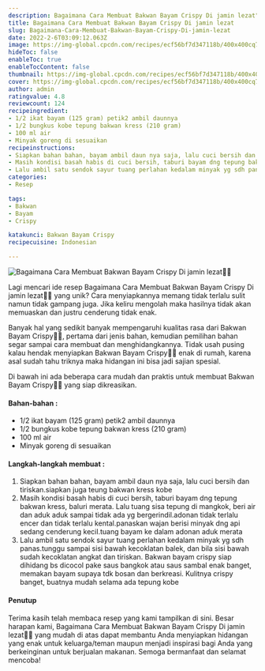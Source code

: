 ```yaml
---
description: Bagaimana Cara Membuat Bakwan Bayam Crispy Di jamin lezat"
title: Bagaimana Cara Membuat Bakwan Bayam Crispy Di jamin lezat
slug: Bagaimana-Cara-Membuat-Bakwan-Bayam-Crispy-Di-jamin-lezat
date: 2022-2-6T03:09:12.063Z
image: https://img-global.cpcdn.com/recipes/ecf56bf7d347118b/400x400cq70/photo.jpg
hideToc: false
enableToc: true
enableTocContent: false
thumbnail: https://img-global.cpcdn.com/recipes/ecf56bf7d347118b/400x400cq70/photo.jpg
cover: https://img-global.cpcdn.com/recipes/ecf56bf7d347118b/400x400cq70/photo.jpg
author: admin
ratingvalue: 4.8
reviewcount: 124
recipeingredient:
- 1/2 ikat bayam (125 gram) petik2 ambil daunnya
- 1/2 bungkus kobe tepung bakwan kress (210 gram)
- 100 ml air
- Minyak goreng di sesuaikan
recipeinstructions:
- Siapkan bahan bahan, bayam ambil daun nya saja, lalu cuci bersih dan tiriskan.siapkan juga teung bakwan kress kobe
- Masih kondisi basah habis di cuci bersih, taburi bayam dng tepung bakwan kress, baluri merata. Lalu tuang sisa tepung di mangkok, beri air dan aduk aduk sampai tidak ada yg bergerindil.adonan tidak terlalu encer dan tidak terlalu kental.panaskan wajan berisi minyak dng api sedang cenderung kecil.tuang bayam ke dalam adonan aduk merata
- Lalu ambil satu sendok sayur tuang perlahan kedalam minyak yg sdh panas.tunggu sampai sisi bawah kecoklatan balek, dan bila sisi bawah sudah kecoklatan angkat dan tiriskan. Bakwan bayam crispy siap dihidang bs dicocol pake saus bangkok atau saus sambal enak banget, memakan bayam supaya tdk bosan dan berkreasi. Kulitnya crispy banget, buatnya mudah selama ada tepung kobe
categories:
- Resep

tags:
- Bakwan
- Bayam
- Crispy

katakunci: Bakwan Bayam Crispy
recipecuisine: Indonesian

---
```


![Bagaimana Cara Membuat Bakwan Bayam Crispy Di jamin lezat👩‍🍳](https://img-global.cpcdn.com/recipes/ecf56bf7d347118b/400x400cq70/photo.jpg)

Lagi mencari ide resep Bagaimana Cara Membuat Bakwan Bayam Crispy Di jamin lezat👩‍🍳 yang unik? Cara menyiapkannya memang tidak terlalu sulit namun tidak gampang juga. Jika keliru mengolah maka hasilnya tidak akan memuaskan dan justru cenderung tidak enak.

Banyak hal yang sedikit banyak mempengaruhi kualitas rasa dari Bakwan Bayam Crispy👩‍🍳, pertama dari jenis bahan, kemudian pemilihan bahan segar sampai cara membuat dan menghidangkannya. Tidak usah pusing kalau hendak menyiapkan Bakwan Bayam Crispy👩‍🍳 enak di rumah, karena asal sudah tahu triknya maka hidangan ini bisa jadi sajian spesial.

Di bawah ini ada beberapa cara mudah dan praktis untuk membuat Bakwan Bayam Crispy👩‍🍳 yang siap dikreasikan.

<!--inarticleads1-->

#### Bahan-bahan :

- 1/2 ikat bayam (125 gram) petik2 ambil daunnya
- 1/2 bungkus kobe tepung bakwan kress (210 gram)
- 100 ml air
- Minyak goreng di sesuaikan

<!--inarticleads2-->

#### Langkah-langkah membuat :

1. Siapkan bahan bahan, bayam ambil daun nya saja, lalu cuci bersih dan tiriskan.siapkan juga teung bakwan kress kobe
1. Masih kondisi basah habis di cuci bersih, taburi bayam dng tepung bakwan kress, baluri merata. Lalu tuang sisa tepung di mangkok, beri air dan aduk aduk sampai tidak ada yg bergerindil.adonan tidak terlalu encer dan tidak terlalu kental.panaskan wajan berisi minyak dng api sedang cenderung kecil.tuang bayam ke dalam adonan aduk merata
1. Lalu ambil satu sendok sayur tuang perlahan kedalam minyak yg sdh panas.tunggu sampai sisi bawah kecoklatan balek, dan bila sisi bawah sudah kecoklatan angkat dan tiriskan. Bakwan bayam crispy siap dihidang bs dicocol pake saus bangkok atau saus sambal enak banget, memakan bayam supaya tdk bosan dan berkreasi. Kulitnya crispy banget, buatnya mudah selama ada tepung kobe

#### Penutup

Terima kasih telah membaca resep yang kami tampilkan di sini. Besar harapan kami, Bagaimana Cara Membuat Bakwan Bayam Crispy Di jamin lezat👩‍🍳 yang mudah di atas dapat membantu Anda menyiapkan hidangan yang enak untuk keluarga/teman maupun menjadi inspirasi bagi Anda yang berkeinginan untuk berjualan makanan. Semoga bermanfaat dan selamat mencoba!